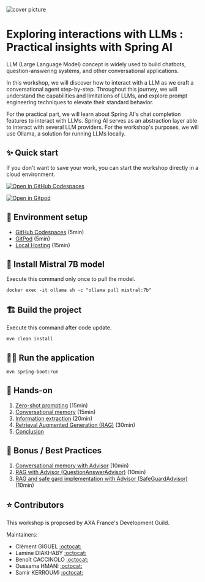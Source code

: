 ![cover picture](workshop/images/cover.avif)

# Exploring interactions with LLMs : Practical insights with Spring AI

LLM (Large Language Model) concept is widely used to build chatbots, question-answering systems, and other conversational applications.

In this workshop, we will discover how to interact with a LLM as we craft a conversational agent step-by-step.
Throughout this journey, we will understand the capabilities and limitations of LLMs, and explore prompt engineering techniques to elevate their standard behavior.

For the practical part, we will learn about Spring AI's chat completion features to interact with LLMs. Spring AI serves as an abstraction layer able to interact with several LLM providers.
For the workshop's purposes, we will use Ollama, a solution for running LLMs locally.

## :sparkles: Quick start

If you don't want to save your work, you can start the workshop directly in a cloud environment.

[![Open in GitHub Codespaces](https://github.com/codespaces/badge.svg)](https://github.com/codespaces/new?hide_repo_select=true&ref=main&repo=863368883&machine=standardLinux32gb&devcontainer_path=.devcontainer%2Fdevcontainer.json&location=WestEurope)

[![Open in Gitpod](https://gitpod.io/button/open-in-gitpod.svg)](https://gitpod.io?autostart=true&editor=code&workspaceClass=g1-large#https://github.com/AxaFrance/spring-ai-workshop)

## :wrench: Environment setup

- [GitHub Codespaces](workshop/setup/codespaces.md) (5min)
- [GitPod](workshop/setup/gitpod.md) (5min)
- [Local Hosting](workshop/setup/local.md) (15min)

## :crystal_ball: Install Mistral 7B model

Execute this command only once to pull the model.

```shell
docker exec -it ollama sh -c "ollama pull mistral:7b"
```

## :building_construction: Build the project

Execute this command after code update.

```shell
mvn clean install
```

## :running_woman: Run the application

```shell
mvn spring-boot:run
```

## :rocket: Hands-on

1. [Zero-shot prompting](workshop/exercise-1.md) (15min)
2. [Conversational memory](workshop/exercise-2.md) (15min)
3. [Information extraction](workshop/exercise-3.md) (20min)
4. [Retrieval Augmented Generation (RAG)](workshop/exercise-4.md) (30min)
5. [Conclusion](workshop/conclusion.md)

## :gift: Bonus / Best Practices

1. [Conversational memory with Advisor](workshop/bonus/bonus-1.md) (10min)
2. [RAG with Advisor (QuestionAnswerAdvisor)](workshop/bonus/bonus-2.md) (10min)
3. [RAG and safe gard implementation with Advisor (SafeGuardAdvisor)](workshop/bonus/bonus-3.md) (10min)

## :star: Contributors

This workshop is proposed by AXA France's Development Guild.

Maintainers:

- Clément GIGUEL [:octocat:](https://github.com/clementgig)
- Lamine DIAKHABY [:octocat:](https://github.com/DIAKHABY20)
- Benoît CACCINOLO [:octocat:](https://github.com/bc-axa)
- Oussama HMANI [:octocat:](https://github.com/OussamaHMANI)
- Samir KERROUMI [:octocat:](https://github.com/samkerr4coding)

